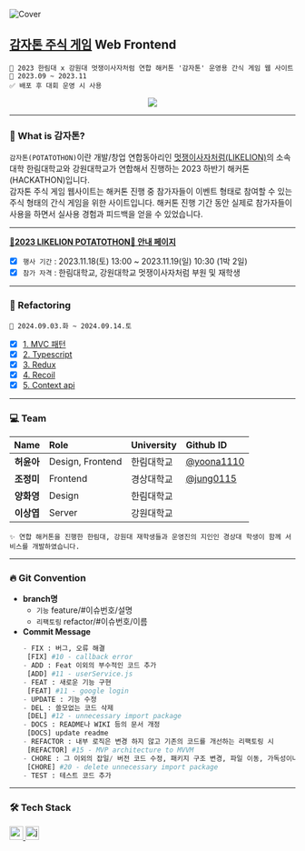 ![Cover](https://github.com/jung0115/Potato-thon-game_FRONT/assets/76805879/dc618c0a-f64f-44b3-998f-b4c63a6a4782)

## [감자톤 주식 게임](https://gamjas.pages.dev/) Web Frontend

```
🥔 2023 한림대 x 강원대 멋쟁이사자처럼 연합 해커톤 '감자톤' 운영용 간식 게임 웹 사이트
📆 2023.09 ~ 2023.11
✅ 배포 후 대회 운영 시 사용
```

<div align=center>
<a href="https://hits.seeyoufarm.com"><img src="https://hits.seeyoufarm.com/api/count/incr/badge.svg?url=https%3A%2F%2Fgithub.com%2Fjung0115%2FPotato-thon-game_FRONT&count_bg=%23B29118&title_bg=%23746C52&icon=waze.svg&icon_color=%23E7E7E7&title=potato&edge_flat=false"/></a>
</div>

---

### 🥔 What is 감자톤?
`감자톤(POTATOTHON)`이란 개발/창업 연합동아리인 [멋쟁이사자처럼(LIKELION)](https://www.likelion.net/)의 소속 대학 한림대학교와 강원대학교가 연합해서 진행하는 2023 하반기 해커톤(HACKATHON)입니다.  
감자톤 주식 게임 웹사이트는 해커톤 진행 중 참가자들이 이벤트 형태로 참여할 수 있는 주식 형태의 간식 게임을 위한 사이트입니다. 해커톤 진행 기간 동안 실제로 참가자들이 사용을 하면서 실사용 경험과 피드백을 얻을 수 있었습니다.

---
  
[**🦁2023 LIKELION POTATOTHON🦁 안내 페이지**](https://heoy23.notion.site/heoy23/2023-LIKELION-POTATOTHON-61799bdd7d6f46efb43325ae22dab597)  
  
- [x] `행사 기간` : 2023.11.18(토) 13:00 ~ 2023.11.19(일) 10:30 (1박 2일)  
- [x] `참가 자격` : 한림대학교, 강원대학교 멋쟁이사자처럼 부원 및 재학생

---

### 🍠 Refactoring
```
📆 2024.09.03.화 ~ 2024.09.14.토
```

- [x] [1. MVC 패턴](https://github.com/jung0115/Potato-thon-game_FRONT/issues/70)
- [x] [2. Typescript](https://github.com/jung0115/Potato-thon-game_FRONT/issues/71)
- [x] [3. Redux](https://github.com/jung0115/Potato-thon-game_FRONT/issues/72)
- [x] [4. Recoil](https://github.com/jung0115/Potato-thon-game_FRONT/issues/73)
- [x] [5. Context api](https://github.com/jung0115/Potato-thon-game_FRONT/issues/74)
   
---

### 💻 Team
| Name | Role | University | Github ID |
| :------------: | :------------ | :------------ | :------------ |
| **허윤아** | Design, Frontend | 한림대학교 | [@yoona1110](https://github.com/yoona1110) |
| **조정미** | Frontend | 경상대학교 | [@jung0115](https://github.com/jung0115) |
| **양화영** | Design | 한림대학교 |  |
| **이상엽** | Server | 강원대학교 |  |
```
✨ 연합 해커톤을 진행한 한림대, 강원대 재학생들과 운영진의 지인인 경상대 학생이 함께 서비스를 개발하였습니다.
```
---

### 🔥 Git Convention
- **branch명**
  - `기능` feature/#이슈번호/설명
  - `리팩토링` refactor/#이슈번호/이름
- **Commit Message**
  ```python
  - FIX : 버그, 오류 해결 		
   [FIX] #10 - callback error
  - ADD : Feat 이외의 부수적인 코드 추가
   [ADD] #11 - userService.js
  - FEAT : 새로운 기능 구현 	
   [FEAT] #11 - google login
  - UPDATE : 기능 수정
  - DEL : 쓸모없는 코드 삭제 	
   [DEL] #12 - unnecessary import package
  - DOCS : README나 WIKI 등의 문서 개정 	
   [DOCS] update readme
  - REFACTOR : 내부 로직은 변경 하지 않고 기존의 코드를 개선하는 리팩토링 시 
   [REFACTOR] #15 - MVP architecture to MVVM
  - CHORE : 그 이외의 잡일/ 버전 코드 수정, 패키지 구조 변경, 파일 이동, 가독성이나 변수명, reformat 등 
   [CHORE] #20 - delete unnecessary import package
  - TEST : 테스트 코드 추가
  ```

---

### 🛠️ Tech Stack
<a href="https://reactjs.org/" target="_blank" rel="noreferrer"> <img src="https://img.shields.io/badge/react-61DAFB?style=for-the-badge&logo=react&logoColor=black" alt="react" height="24"/> </a> <!--React -->
<a href="https://developer.mozilla.org/en-US/docs/Web/JavaScript" target="_blank" rel="noreferrer"> <img src="http://img.shields.io/badge/-Javascript-f7e018?style=for-the-badge&logo=javascript&logoColor=black" alt="javascript" height="24"/> </a> <!-- JavaScript -->  
